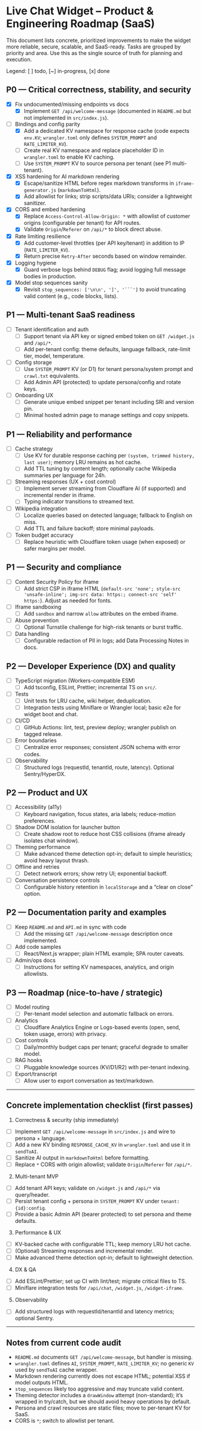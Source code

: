 # Live Chat Widget – Product & Engineering Roadmap (SaaS)

This document lists concrete, prioritized improvements to make the widget more reliable, secure, scalable, and SaaS-ready. Tasks are grouped by priority and area. Use this as the single source of truth for planning and execution.

Legend: [ ] todo, [~] in-progress, [x] done

## P0 — Critical correctness, stability, and security

- [x] Fix undocumented/missing endpoints vs docs
  - [x] Implement `GET /api/welcome-message` (documented in `README.md` but not implemented in `src/index.js`).
- [ ] Bindings and config parity
  - [x] Add a dedicated KV namespace for response cache (code expects `env.KV`; `wrangler.toml` only defines `SYSTEM_PROMPT` and `RATE_LIMITER_KV`).
  - [ ] Create real KV namespace and replace placeholder ID in `wrangler.toml` to enable KV caching.
  - [ ] Use `SYSTEM_PROMPT` KV to source persona per tenant (see P1 multi-tenant).
- [x] XSS hardening for AI markdown rendering
  - [x] Escape/sanitize HTML before regex markdown transforms in `iframe-generator.js` (`markdownToHtml`).
  - [x] Add allowlist for links; strip scripts/data URIs; consider a lightweight sanitizer.
- [x] CORS and embed hardening
  - [x] Replace `Access-Control-Allow-Origin: *` with allowlist of customer origins (configurable per tenant) for API routes.
  - [x] Validate `Origin`/`Referer` on `/api/*` to block direct abuse.
- [x] Rate limiting resilience
  - [x] Add customer-level throttles (per API key/tenant) in addition to IP (`RATE_LIMITER_KV`).
  - [x] Return precise `Retry-After` seconds based on window remainder.
- [x] Logging hygiene
  - [x] Guard verbose logs behind `DEBUG` flag; avoid logging full message bodies in production.
- [x] Model stop sequences sanity
  - [x] Revisit `stop_sequences: ['\n\n', ']', '```']` to avoid truncating valid content (e.g., code blocks, lists).

## P1 — Multi-tenant SaaS readiness

- [ ] Tenant identification and auth
  - [ ] Support tenant via API key or signed embed token on `GET /widget.js` and `/api/*`.
  - [ ] Add per-tenant config: theme defaults, language fallback, rate-limit tier, model, temperature.
- [ ] Config storage
  - [ ] Use `SYSTEM_PROMPT` KV (or D1) for tenant persona/system prompt and `crawl.txt` equivalents.
  - [ ] Add Admin API (protected) to update persona/config and rotate keys.
- [ ] Onboarding UX
  - [ ] Generate unique embed snippet per tenant including SRI and version pin.
  - [ ] Minimal hosted admin page to manage settings and copy snippets.

## P1 — Reliability and performance

- [ ] Cache strategy
  - [ ] Use KV for durable response caching per `(system, trimmed history, last user)`; memory LRU remains as hot cache.
  - [ ] Add TTL tuning by content length; optionally cache Wikipedia summaries per language for 24h.
- [ ] Streaming responses (UX + cost control)
  - [ ] Implement server streaming from Cloudflare AI (if supported) and incremental render in iframe.
  - [ ] Typing indicator transitions to streamed text.
- [ ] Wikipedia integration
  - [ ] Localize queries based on detected language; fallback to English on miss.
  - [ ] Add TTL and failure backoff; store minimal payloads.
- [ ] Token budget accuracy
  - [ ] Replace heuristic with Cloudflare token usage (when exposed) or safer margins per model.

## P1 — Security and compliance

- [ ] Content Security Policy for iframe
  - [ ] Add strict CSP in iframe HTML (`default-src 'none'; style-src 'unsafe-inline'; img-src data: https:; connect-src 'self' https:`). Adjust as needed for fonts.
- [ ] Iframe sandboxing
  - [ ] Add `sandbox` and narrow `allow` attributes on the embed iframe.
- [ ] Abuse prevention
  - [ ] Optional Turnstile challenge for high-risk tenants or burst traffic.
- [ ] Data handling
  - [ ] Configurable redaction of PII in logs; add Data Processing Notes in docs.

## P2 — Developer Experience (DX) and quality

- [ ] TypeScript migration (Workers-compatible ESM)
  - [ ] Add tsconfig, ESLint, Prettier; incremental TS on `src/`.
- [ ] Tests
  - [ ] Unit tests for LRU cache, wiki helper, deduplication.
  - [ ] Integration tests using Miniflare or Wrangler local; basic e2e for widget boot and chat.
- [ ] CI/CD
  - [ ] GitHub Actions: lint, test, preview deploy; wrangler publish on tagged release.
- [ ] Error boundaries
  - [ ] Centralize error responses; consistent JSON schema with error codes.
- [ ] Observability
  - [ ] Structured logs (requestId, tenantId, route, latency). Optional Sentry/HyperDX.

## P2 — Product and UX

- [ ] Accessibility (a11y)
  - [ ] Keyboard navigation, focus states, aria labels; reduce-motion preferences.
- [ ] Shadow DOM isolation for launcher button
  - [ ] Create shadow root to reduce host CSS collisions (iframe already isolates chat window).
- [ ] Theming performance
  - [ ] Make advanced theme detection opt-in; default to simple heuristics; avoid heavy layout thrash.
- [ ] Offline and retries
  - [ ] Detect network errors; show retry UI; exponential backoff.
- [ ] Conversation persistence controls
  - [ ] Configurable history retention in `localStorage` and a “clear on close” option.

## P2 — Documentation parity and examples

- [ ] Keep `README.md` and `API.md` in sync with code
  - [ ] Add the missing `GET /api/welcome-message` description once implemented.
- [ ] Add code samples
  - [ ] React/Next.js wrapper; plain HTML example; SPA router caveats.
- [ ] Admin/ops docs
  - [ ] Instructions for setting KV namespaces, analytics, and origin allowlists.

## P3 — Roadmap (nice-to-have / strategic)

- [ ] Model routing
  - [ ] Per-tenant model selection and automatic fallback on errors.
- [ ] Analytics
  - [ ] Cloudflare Analytics Engine or Logs-based events (open, send, token usage, errors) with privacy.
- [ ] Cost controls
  - [ ] Daily/monthly budget caps per tenant; graceful degrade to smaller model.
- [ ] RAG hooks
  - [ ] Pluggable knowledge sources (KV/D1/R2) with per-tenant indexing.
- [ ] Export/transcript
  - [ ] Allow user to export conversation as text/markdown.

---

## Concrete implementation checklist (first passes)

1) Correctness & security (ship immediately)
- [ ] Implement `GET /api/welcome-message` in `src/index.js` and wire to persona + language.
- [ ] Add a new KV binding `RESPONSE_CACHE_KV` in `wrangler.toml` and use it in `sendToAI`.
- [ ] Sanitize AI output in `markdownToHtml` before formatting.
- [ ] Replace `*` CORS with origin allowlist; validate `Origin`/`Referer` for `/api/*`.

2) Multi-tenant MVP
- [ ] Add tenant API keys; validate on `/widget.js` and `/api/*` via query/header.
- [ ] Persist tenant config + persona in `SYSTEM_PROMPT` KV under `tenant:{id}:config`.
- [ ] Provide a basic Admin API (bearer protected) to set persona and theme defaults.

3) Performance & UX
- [ ] KV-backed cache with configurable TTL; keep memory LRU hot cache.
- [ ] (Optional) Streaming responses and incremental render.
- [ ] Make advanced theme detection opt-in; default to lightweight detection.

4) DX & QA
- [ ] Add ESLint/Prettier; set up CI with lint/test; migrate critical files to TS.
- [ ] Miniflare integration tests for `/api/chat`, `/widget.js`, `/widget-iframe`.

5) Observability
- [ ] Add structured logs with requestId/tenantId and latency metrics; optional Sentry.

---

## Notes from current code audit

- `README.md` documents `GET /api/welcome-message`, but handler is missing.
- `wrangler.toml` defines `AI`, `SYSTEM_PROMPT`, `RATE_LIMITER_KV`; no generic `KV` used by `sendToAI` cache wrapper.
- Markdown rendering currently does not escape HTML; potential XSS if model outputs HTML.
- `stop_sequences` likely too aggressive and may truncate valid content.
- Theming detector includes a `drawWindow` attempt (non-standard); it’s wrapped in try/catch, but we should avoid heavy operations by default.
- Persona and crawl resources are static files; move to per-tenant KV for SaaS.
- CORS is `*`; switch to allowlist per tenant.
